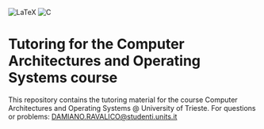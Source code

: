 ![LaTeX](https://img.shields.io/badge/Made%20with-LaTeX-1f425f.svg)
![C](https://img.shields.io/badge/C-00599C?style=for-the-badge&logo=c&logoColor=white)

# Tutoring for the Computer Architectures and Operating Systems course

This repository contains the tutoring material for the course Computer Architectures and Operating Systems @ University of Trieste.
For questions or problems: <DAMIANO.RAVALICO@studenti.units.it>

